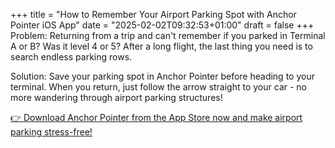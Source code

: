 +++
title = "How to Remember Your Airport Parking Spot with Anchor Pointer iOS App"
date = "2025-02-02T09:32:53+01:00"
draft = false
+++
Problem:
Returning from a trip and can't remember if you parked in Terminal A or B? Was it level 4 or 5? After a long flight, the last thing you need is to search endless parking rows.

Solution:
Save your parking spot in Anchor Pointer before heading to your terminal. When you return, just follow the arrow straight to your car - no more wandering through airport parking structures!

[👉 Download Anchor Pointer from the App Store now and make airport parking stress-free!](https://apps.apple.com/us/app/gps-navigation-hiking-compass/id791684332)